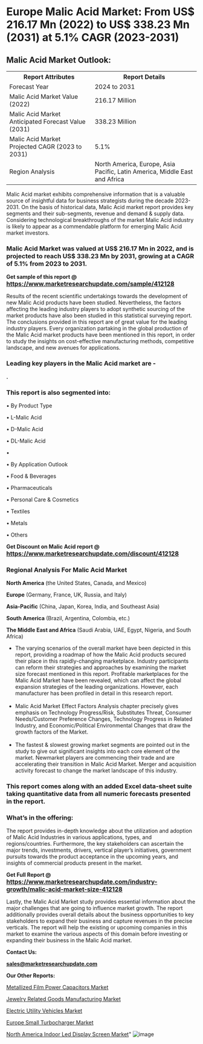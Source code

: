 # Europe Malic Acid Market: From US$ 216.17 Mn (2022) to US$ 338.23 Mn (2031) at 5.1% CAGR (2023-2031)

<html>
<body>

<h2>Malic Acid Market Outlook:</h2>

<table>
  <tr>
    <th>Report Attributes</th>
    <th>Report Details</th>
  </tr>
  <tr>
    <td>Forecast Year</td>
    <td>2024 to 2031</td>
  </tr>
  <tr>
    <td>Malic Acid Market Value (2022)</td>
    <td>216.17 Million</td>
  </tr>
  <tr>
    <td>Malic Acid Market Anticipated Forecast Value (2031)</td>
    <td>338.23 Million</td>
  </tr>
  <tr>
    <td>Malic Acid Market Projected CAGR (2023 to 2031)</td>
    <td>5.1%</td>
  </tr>
  <tr>
    <td>Region Analysis</td>
    <td>North America, Europe, Asia Pacific, Latin America, Middle East and Africa</td>
  </tr>
</table>

</body>
</html>

Malic Acid market exhibits comprehensive information that is a valuable source of insightful data for business strategists during the decade 2023-2031. On the basis of historical data, Malic Acid market report provides key segments and their sub-segments, revenue and demand &amp; supply data. Considering technological breakthroughs of the market Malic Acid industry is likely to appear as a commendable platform for emerging Malic Acid market investors.

<strong><h3>Malic Acid Market was valued at US$ 216.17 Mn in 2022, and is projected to reach US$ 338.23 Mn by 2031, growing at a CAGR of 5.1% from 2023 to 2031.</h3></strong>

<strong>Get sample of this report @ <a href=https://www.marketresearchupdate.com/sample/412128><font size=3 color=#0000ff>https://www.marketresearchupdate.com/sample/412128</font></a></strong>

Results of the recent scientific undertakings towards the development of new Malic Acid products have been studied. Nevertheless, the factors affecting the leading industry players to adopt synthetic sourcing of the market products have also been studied in this statistical surveying report. The conclusions provided in this report are of great value for the leading industry players. Every organization partaking in the global production of the Malic Acid market products have been mentioned in this report, in order to study the insights on cost-effective manufacturing methods, competitive landscape, and new avenues for applications.

<strong><h3>Leading key players in the Malic Acid market are -</h3></strong>

<strong>.</strong>

<strong><h3>This report is also segmented into:</h3></strong>

• By Product Type

• L-Malic Acid

• D-Malic Acid

• DL-Malic Acid

• 

• By Application Outlook

• Food & Beverages

• Pharmaceuticals

• Personal Care & Cosmetics

• Textiles

• Metals

• Others

<strong>Get Discount on Malic Acid report @ <a href=https://www.marketresearchupdate.com/discount/412128><font size=3 color=#0000ff>https://www.marketresearchupdate.com/discount/412128</font></a></strong>

<strong><h3>Regional Analysis For Malic Acid Market</h3></strong>

<strong>North America</strong> (the United States, Canada, and Mexico)

<strong>Europe</strong> (Germany, France, UK, Russia, and Italy)

<strong>Asia-Pacific</strong> (China, Japan, Korea, India, and Southeast Asia)

<strong>South America</strong> (Brazil, Argentina, Colombia, etc.)

<strong>The Middle East and Africa</strong> (Saudi Arabia, UAE, Egypt, Nigeria, and South Africa)

<ul>
  <li>The varying scenarios of the overall market have been depicted in this report, providing a roadmap of how the Malic Acid products secured their place in this rapidly-changing marketplace. Industry participants can reform their strategies and approaches by examining the market size forecast mentioned in this report. Profitable marketplaces for the Malic Acid Market have been revealed, which can affect the global expansion strategies of the leading organizations. However, each manufacturer has been profiled in detail in this research report.</li><br>
  <li>Malic Acid Market Effect Factors Analysis chapter precisely gives emphasis on Technology Progress/Risk, Substitutes Threat, Consumer Needs/Customer Preference Changes, Technology Progress in Related Industry, and Economic/Political Environmental Changes that draw the growth factors of the Market.</li><br>
  <li>The fastest &amp; slowest growing market segments are pointed out in the study to give out significant insights into each core element of the market. Newmarket players are commencing their trade and are accelerating their transition in Malic Acid Market. Merger and acquisition activity forecast to change the market landscape of this industry.</li>
</ul>
<strong><h3>This report comes along with an added Excel data-sheet suite taking quantitative data from all numeric forecasts presented in the report.</h3></strong>

<strong><h3>What’s in the offering:</h3></strong> The report provides in-depth knowledge about the utilization and adoption of Malic Acid Industries in various applications, types, and regions/countries. Furthermore, the key stakeholders can ascertain the major trends, investments, drivers, vertical player’s initiatives, government pursuits towards the product acceptance in the upcoming years, and insights of commercial products present in the market.

<strong>Get Full Report @ <a href=https://www.marketresearchupdate.com/industry-growth/malic-acid-market-size-412128><font size=3 color=#0000ff>https://www.marketresearchupdate.com/industry-growth/malic-acid-market-size-412128</font></a></strong>

Lastly, the Malic Acid Market study provides essential information about the major challenges that are going to influence market growth. The report additionally provides overall details about the business opportunities to key stakeholders to expand their business and capture revenues in the precise verticals. The report will help the existing or upcoming companies in this market to examine the various aspects of this domain before investing or expanding their business in the Malic Acid market.

<strong>Contact Us:</strong>

<strong>sales@marketresearchupdate.com</strong>

<strong>Our Other Reports:</strong>

<a href=https://www.linkedin.com/pulse/metallized-film-power-capacitors-market-size>Metallized Film Power Capacitors Market</a>

<a href=https://www.linkedin.com/pulse/jewelry-related-goods-manufacturing-market-opportunities>Jewelry Related Goods Manufacturing Market</a>

<a href=https://www.linkedin.com/pulse/electric-utility-vehicles-market-sizing-up-anticipating>Electric Utility Vehicles Market</a>

<a href=https://www.linkedin.com/pulse/europe-small-turbocharger-market-upcoming-trends>Europe Small Turbocharger Market</a>

<a href=https://www.linkedin.com/pulse/north-america-indoor-led-display-screen-market-growth>North America Indoor Led Display Screen Market</a>"
![image](https://github.com/rutujamande/Market-Report-Analysis/assets/158454097/5ef8cc78-7d36-4559-a4fd-2379445f4940)
